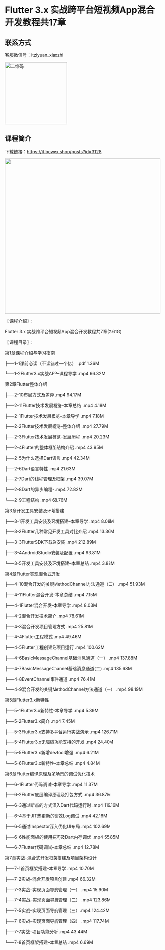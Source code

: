 # Flutter 3.x 实战跨平台短视频App混合开发教程共17章

## 联系方式

客服微信号：itziyuan_xiaozhi

<img src="https://ziyuanyun.oss-cn-guangzhou.aliyuncs.com/common/20240614073449/666b82192834a.jpg" width="200" height="200" alt="二维码">

## 课程简介

下载链接：https://it.bcwex.shop/posts?id=3128

<img src="https://ziyuanyun.oss-cn-guangzhou.aliyuncs.com/yun/20240515185020/6644936c4f2d8.jpg" width="500" alt="">

  〖课程介绍〗:

 Flutter 3.x 实战跨平台短视频App混合开发教程共7章(2.61G)

 〖课程目录〗:

 第1章课程介绍与学习指南

 ├──1-1课前必读（不读错过一个亿） .pdf 1.36M

 └──1-2Flutter3.x实战APP&#8211;课程导学 .mp4 66.32M

 第2章Flutter整体介绍

 ├──2-10布局方式及差异 .mp4 94.17M

 ├──2-11Flutter技术发展概览&#8211;本章总结 .mp4 4.18M

 ├──2-1Flutter技术发展概览&#8211;本章导学 .mp4 7.18M

 ├──2-2Flutter技术发展概览&#8211;整体介绍 .mp4 27.79M

 ├──2-3Flutter技术发展概览&#8211;发展历程 .mp4 20.23M

 ├──2-4Flutter的整体框架结构介绍 .mp4 43.95M

 ├──2-5为什么选择Dart语言 .mp4 42.34M

 ├──2-6Dart语言特性 .mp4 21.63M

 ├──2-7Dart的线程管理及框架 .mp4 39.07M

 ├──2-8Dart的异步编程- .mp4 72.82M

 └──2-9工程结构 .mp4 68.76M

 第3章开发工具安装及环境搭建

 ├──3-1开发工具安装及环境搭建&#8211;本章导学 .mp4 8.08M

 ├──3-2Flutter几种常见开发工具对比介绍 .mp4 13.36M

 ├──3-3FlutterSDK下载及安装 .mp4 212.89M

 ├──3-4AndroidStudio安装及配置 .mp4 93.81M

 └──3-5开发工具安装及环境搭建&#8211;本章总结 .mp4 3.88M

 第4章Flutter实现混合式开发

 ├──4-10混合开发的关键MethodChannel方法通道（二） .mp4 51.93M

 ├──4-11Flutter混合开发&#8211;本章总结 .mp4 7.15M

 ├──4-1Flutter混合开发&#8211;本章导学 .mp4 8.03M

 ├──4-2混合开发技术简介 .mp4 78.61M

 ├──4-3混合开发项目管理方式 .mp4 25.81M

 ├──4-4Flutter工程模式 .mp4 49.46M

 ├──4-5Flutter工程创建及项目运行 .mp4 100.62M

 ├──4-6BasicMessageChannel基础消息通道（一） .mp4 137.88M

 ├──4-7BasicMessageChannel基础消息通道(二) .mp4 135.68M

 ├──4-8EventChannel事件通道 .mp4 76.41M

 └──4-9混合开发的关键MethodChannel方法通道（一） .mp4 98.19M

 第5章Flutter3.x新特性

 ├──5-1Flutter3.x新特性&#8211;本章导学 .mp4 5.39M

 ├──5-2Flutter3.x简介 .mp4 7.45M

 ├──5-3Flutter3.x支持多平台运行实战演示 .mp4 126.71M

 ├──5-4Flutter3.x无障碍功能支持的开发 .mp4 24.40M

 ├──5-5Flutter3.x新增devtool增强 .mp4 6.21M

 └──5-6Flutter3.x新特性&#8211;本章总结 .mp4 4.84M

 第6章Flutter编译原理及多场景的调试优化技术

 ├──6-1Flutter代码调试&#8211;本章导学 .mp4 11.37M

 ├──6-2Flutter底层编译原理及打包方式 .mp4 36.87M

 ├──6-3通过断点的方式深入Dart代码运行时 .mp4 119.16M

 ├──6-4基于JIT热更新的高效Log调试 .mp4 42.16M

 ├──6-5通过Inspector深入优化UI布局 .mp4 102.69M

 ├──6-6性能面板的使用技巧及Dart内存调优 .mp4 55.85M

 └──6-7Flutter代码调试&#8211;本章总结 .mp4 12.78M

 第7章实战&#8211;混合式开发框架搭建及项目架构设计

 ├──7-1首页框架搭建&#8211;本章导学 .mp4 10.70M

 ├──7-2实战&#8211;混合开发项目创建 .mp4 66.32M

 ├──7-3实战&#8211;实现页面导航管理（一） .mp4 15.90M

 ├──7-4实战&#8211;实现页面导航管理（二） .mp4 123.86M

 ├──7-5实战&#8211;实现页面导航管理（三）.mp4 124.42M

 ├──7-6实战&#8211;实现页面导航管理（四） .mp4 117.74M

 ├──7-7实战&#8211;项目功能分析 .mp4 43.44M

 └──7-8首页框架搭建&#8211;本章总结 .mp4 6.69M

  